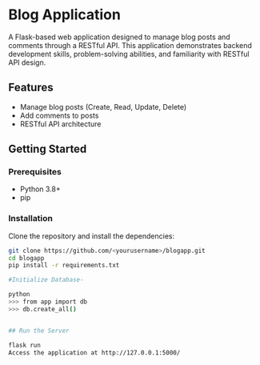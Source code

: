 # Blog Application

A Flask-based web application designed to manage blog posts and comments through a RESTful API. This application demonstrates backend development skills, problem-solving abilities, and familiarity with RESTful API design.

## Features

- Manage blog posts (Create, Read, Update, Delete)
- Add comments to posts
- RESTful API architecture

## Getting Started

### Prerequisites

- Python 3.8+
- pip

### Installation

Clone the repository and install the dependencies:

```bash
git clone https://github.com/<yourusername>/blogapp.git
cd blogapp
pip install -r requirements.txt

#Initialize Database-

python
>>> from app import db
>>> db.create_all()


## Run the Server

flask run
Access the application at http://127.0.0.1:5000/
